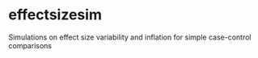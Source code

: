 # effectsizesim

Simulations on effect size variability and inflation for simple case-control comparisons
